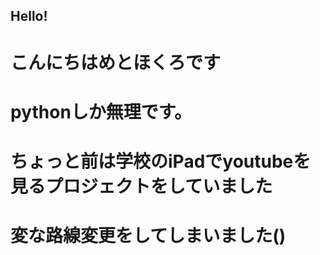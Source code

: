 ## Hello!
# こんにちはめとほくろです
# pythonしか無理です。
# ちょっと前は学校のiPadでyoutubeを見るプロジェクトをしていました
# 変な路線変更をしてしまいました()


<!--
**metohokuro/metohokuro** is a ✨ _special_ ✨ repository because its `README.md` (this file) appears on your GitHub profile.

Here are some ideas to get you started:

- 🔭 I’m currently working on ...
- 🌱 I’m currently learning ...
- 👯 I’m looking to collaborate on ...
- 🤔 I’m looking for help with ...
- 💬 Ask me about ...
- 📫 How to reach me: ...
- 😄 Pronouns: ...
- ⚡ Fun fact: ...
-->
